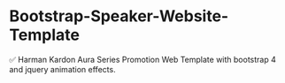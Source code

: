 # Bootstrap-Speaker-Website-Template
:white_check_mark: Harman Kardon Aura Series Promotion Web Template with bootstrap 4 and jquery animation effects. 

